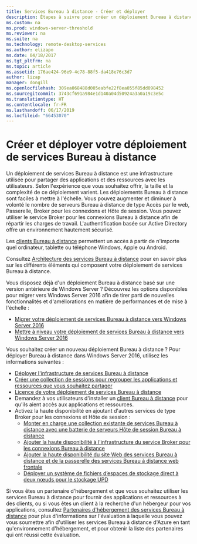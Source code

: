 ```yaml
---
title: Services Bureau à distance - Créer et déployer
description: Étapes à suivre pour créer un déploiement Bureau à distance
ms.custom: na
ms.prod: windows-server-threshold
ms.reviewer: na
ms.suite: na
ms.technology: remote-desktop-services
ms.author: elizapo
ms.date: 04/18/2017
ms.tgt_pltfrm: na
ms.topic: article
ms.assetid: 176ae424-96e9-4c78-88f5-da418e76c3d7
author: lizap
manager: dongill
ms.openlocfilehash: 309ea068488d005eabfe22f8ea055f85dd098452
ms.sourcegitcommit: 3743cf691a984e1d140a04d50924a3a0a19c3e5c
ms.translationtype: HT
ms.contentlocale: fr-FR
ms.lasthandoff: 06/17/2019
ms.locfileid: "66453070"
---
```

# <a name="build-and-deploy-your-remote-desktop-services-deployment"></a>Créer et déployer votre déploiement de services Bureau à distance

Un déploiement de services Bureau à distance est une infrastructure utilisée pour partager des applications et des ressources avec les utilisateurs. Selon l'expérience que vous souhaitez offrir, la taille et la complexité de ce déploiement varient. Les déploiements Bureau à distance sont faciles à mettre à l'échelle. Vous pouvez augmenter et diminuer à volonté le nombre de serveurs Bureau à distance de type Accès par le web, Passerelle, Broker pour les connexions et Hôte de session. Vous pouvez utiliser le service Broker pour les connexions Bureau à distance afin de répartir les charges de travail. L'authentification basée sur Active Directory offre un environnement hautement sécurisé. 

Les [clients Bureau à distance](clients/remote-desktop-clients.md) permettent un accès à partir de n'importe quel ordinateur, tablette ou téléphone Windows, Apple ou Android.

Consultez [Architecture des services Bureau à distance](desktop-hosting-logical-architecture.md) pour en savoir plus sur les différents éléments qui composent votre déploiement de services Bureau à distance.

Vous disposez déjà d'un déploiement Bureau à distance basé sur une version antérieure de Windows Server ? Découvrez les options disponibles pour migrer vers Windows Server 2016 afin de tirer parti de nouvelles fonctionnalités et d'améliorations en matière de performances et de mise à l'échelle :

- [Migrer votre déploiement de services Bureau à distance vers Windows Server 2016](migrate-rds-role-services.md)
- [Mettre à niveau votre déploiement de services Bureau à distance vers Windows Server 2016](upgrade-to-rds-2016.md)

Vous souhaitez créer un nouveau déploiement Bureau à distance ? Pour déployer Bureau à distance dans Windows Server 2016, utilisez les informations suivantes :

- [Déployer l'infrastructure de services Bureau à distance](rds-deploy-infrastructure.md)
- [Créer une collection de sessions pour regrouper les applications et ressources que vous souhaitez partager](rds-create-collection.md)
- [Licence de votre déploiement de services Bureau à distance](rds-client-access-license.md)
- Demandez à vos utilisateurs d'installer un [client Bureau à distance](clients/remote-desktop-clients.md) pour qu'ils aient accès aux applications et ressources. 
- Activez la haute disponibilité en ajoutant d'autres services de type Broker pour les connexions et Hôte de session :
   - [Monter en charge une collection existante de services Bureau à distance avec une batterie de serveurs Hôte de session Bureau à distance](rds-scale-rdsh-farm.md)
   - [Ajouter la haute disponibilité à l'infrastructure du service Broker pour les connexions Bureau à distance](rds-connection-broker-cluster.md)
   - [Ajouter la haute disponibilité du site Web des services Bureau à distance et de la passerelle des services Bureau à distance web frontale](rds-rdweb-gateway-ha.md)
   - [Déployer un système de fichiers d’espaces de stockage direct à deux nœuds pour le stockage UPD](rds-storage-spaces-direct-deployment.md)


Si vous êtes un partenaire d'hébergement et que vous souhaitez utiliser les services Bureau à distance pour fournir des applications et ressources à des clients, ou si vous êtes un client à la recherche d'un hébergeur pour vos applications, consultez [Partenaires d'hébergement des services Bureau à distance](rds-hosting-partners.md) pour plus d'informations sur l'évaluation à laquelle vous pouvez vous soumettre afin d'utiliser les services Bureau à distance d'Azure en tant qu'environnement d'hébergement, et pour obtenir la liste des partenaires qui ont réussi cette évaluation.

